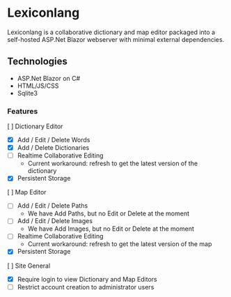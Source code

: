 # Lexiconlang
Lexiconlang is a collaborative dictionary and map editor packaged into a self-hosted ASP.Net Blazor webserver with minimal external dependencies.

## Technologies
- ASP.Net Blazor on C#
- HTML/JS/CSS
- Sqlite3

### Features 
[ ] Dictionary Editor
- [x] Add / Edit / Delete Words
- [x] Add / Delete Dictionaries
- [ ] Realtime Collaborative Editing
    - Current workaround: refresh to get the latest version of the dictionary
- [x] Persistent Storage

[ ] Map Editor
- [ ] Add / Edit / Delete Paths
    - We have Add Paths, but no Edit or Delete at the moment
- [ ] Add / Edit / Delete Images
    - We have Add Images, but no Edit or Delete at the moment
- [ ] Realtime Collaborative Editing
    - Current workaround: refresh to get the latest version of the map
- [x] Persistent Storage

[ ] Site General
- [x] Require login to view Dictionary and Map Editors
- [ ] Restrict account creation to administrator users